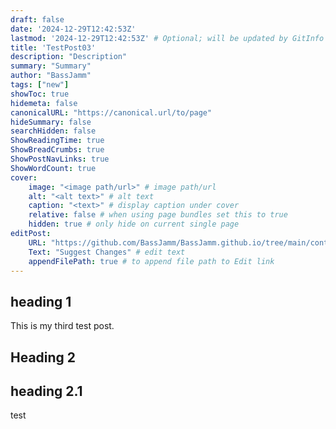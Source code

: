 ```yaml
---
draft: false
date: '2024-12-29T12:42:53Z'
lastmod: '2024-12-29T12:42:53Z' # Optional; will be updated by GitInfo if enabled
title: 'TestPost03'
description: "Description"
summary: "Summary"
author: "BassJamm"
tags: ["new"]
showToc: true
hidemeta: false
canonicalURL: "https://canonical.url/to/page"
hideSummary: false
searchHidden: false
ShowReadingTime: true
ShowBreadCrumbs: true
ShowPostNavLinks: true
ShowWordCount: true
cover:
    image: "<image path/url>" # image path/url
    alt: "<alt text>" # alt text
    caption: "<text>" # display caption under cover
    relative: false # when using page bundles set this to true
    hidden: true # only hide on current single page
editPost:
    URL: "https://github.com/BassJamm/BassJamm.github.io/tree/main/content"
    Text: "Suggest Changes" # edit text
    appendFilePath: true # to append file path to Edit link
---
```


## heading 1

This is my third test post.

## Heading 2

## heading 2.1

test